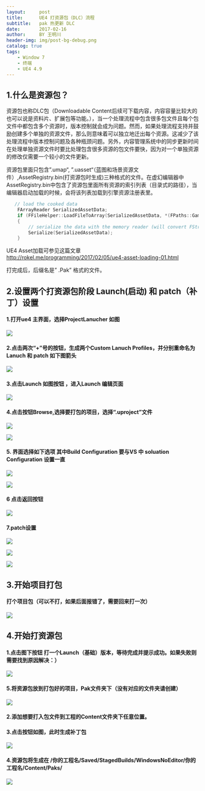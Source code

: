 ```yaml
---
layout:     post
title:      UE4 打资源包（DLC）流程
subtitle:   pak 热更新 DLC
date:       2017-02-16
author:     BY 王明川
header-img: img/post-bg-debug.png
catalog: true
tags:
    - Window 7 
    - 终端
    - UE4 4.9
---
```





## 1.什么是资源包？
资源包也称DLC包（Downloadable Content后续可下载内容，内容容量比较大的也可以说是资料片、扩展包等功能。），当一个处理流程中包含很多包文件且每个包文件中都包含多个资源时，版本控制就会成为问题。然而，如果处理流程支持并鼓励创建多个单独的资源文件，那么则意味着可以独立地迁出每个资源。这减少了该处理流程中版本控制问题及各种瓶颈问题。另外，内容管理系统中的同步更新时间在处理单独资源文件时要比处理包含很多资源的包文件要快，因为对一个单独资源的修改仅需要一个较小的文件更新。

资源包里面只包含”.umap“, ”.uasset“（蓝图和场景资源文件）,AssetRegistry.bin(打资源包时生成)三种格式的文件。在虚幻编辑器中AssetRegistry.bin中包含了资源包里面所有资源的索引列表（目录式的路径），当编辑器启动加载的时候，会将该列表加载到引擎资源注册表里。

```c++
   // load the cooked data
	FArrayReader SerializedAssetData;
	if (FFileHelper::LoadFileToArray(SerializedAssetData, *(FPaths::GameDir() / TEXT("AssetRegistry.bin"))))
	{
		// serialize the data with the memory reader (will convert FStrings to FNames, etc)
		Serialize(SerializedAssetData);
	}
```
	

 UE4 Asset加载可参见这篇文章 http://rokel.me/programming/2017/02/05/ue4-asset-loading-01.html

打完成后，后缀名是” .Pak” 格式的文件。


## 2.设置两个打资源包阶段 Launch(启动) 和 patch（补丁）设置
#### 1.打开ue4 主界面，选择ProjectLanucher 如图

![](http://mingchuan.wang/img/DLC/图片1.png)

#### 2.点击两次“+”号的按钮，生成两个Custom Lanuch Profiles，并分别重命名为Lanuch 和 patch 如下图箭头

![](http://mingchuan.wang/img/DLC/图片2.png)

#### 3.点击Launch 如图按钮 ，进入Launch 编辑页面

![](http://mingchuan.wang/img/DLC/图片3.png)

#### 4.点击按钮Browse,选择要打包的项目，选择“.uproject”文件

![](http://mingchuan.wang/img/DLC/图片4.png)

![](http://mingchuan.wang/img/DLC/图片5.png)

#### 5. 界面选择如下选项  其中Build Configuration 要与VS 中 soluation Configuration 设置一直

![](http://mingchuan.wang/img/DLC/图片6.png)

![](http://mingchuan.wang/img/DLC/图片7.png)

#### 6 点击返回按钮

![](http://mingchuan.wang/img/DLC/图片8.png)

#### 7.patch设置 

![](http://mingchuan.wang/img/DLC/图片9.png)

![](http://mingchuan.wang/img/DLC/图片10.png)

![](http://mingchuan.wang/img/DLC/图片11.png)

## 3.开始项目打包
#### 打个项目包（可以不打，如果后面报错了，需要回来打一次）

![](http://mingchuan.wang/img/DLC/图片14.png)

## 4.开始打资源包
#### 1.点击图下按钮 打一个Launch（基础）版本，等待完成并提示成功。如果失败则需要找到原因解决：）

![](http://mingchuan.wang/img/DLC/图片15.png)

#### 5.将资源包放到打包好的项目，Pak文件夹下（没有对应的文件夹请创建）

![](http://mingchuan.wang/img/DLC/图片16.png)

#### 2.添加想要打入包文件到工程的Content文件夹下任意位置。
#### 3.点击按钮如图，此时生成补丁包

![](http://mingchuan.wang/img/DLC/图片17.png)

#### 4.资源包将生成在 /你的工程名/Saved/StagedBuilds/WindowsNoEditor/你的工程名/Content/Paks/

![](http://mingchuan.wang/img/DLC/图片19.png)


